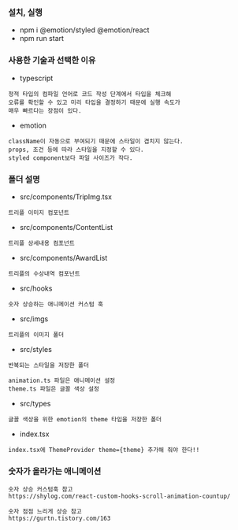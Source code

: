 ### 설치, 실행

- npm i @emotion/styled @emotion/react
- npm run start

### 사용한 기술과 선택한 이유

- typescript

```
정적 타입의 컴파일 언어로 코드 작성 단계에서 타입을 체크해
오류를 확인할 수 있고 미리 타입을 결정하기 때문에 실행 속도가
매우 빠르다는 장점이 있다.
```

- emotion

```
className이 자동으로 부여되기 때문에 스타일이 겹치지 않는다.
props, 조건 등에 따라 스타일을 지정할 수 있다.
styled component보다 파일 사이즈가 작다.
```

### 폴더 설명

- src/components/TripImg.tsx

```
트리플 이미지 컴포넌트
```

- src/components/ContentList

```
트리플 상세내용 컴포넌트
```

- src/components/AwardList

```
트리플의 수상내역 컴포넌트
```

- src/hooks

```
숫자 상승하는 애니메이션 커스텀 훅
```

- src/imgs

```
트리플의 이미지 폴더
```

- src/styles

```
반복되는 스타일을 저장한 폴더

animation.ts 파일은 애니메이션 설정
theme.ts 파일은 글꼴 색상 설정
```

- src/types

```
글꼴 색상을 위한 emotion의 theme 타입을 저장한 폴더
```

- index.tsx

```
index.tsx에 ThemeProvider theme={theme} 추가해 줘야 한다!!
```

### 숫자가 올라가는 애니메이션

```
숫자 상승 커스텀훅 참고
https://shylog.com/react-custom-hooks-scroll-animation-countup/

숫자 점점 느리게 상승 참고
https://gurtn.tistory.com/163
```
